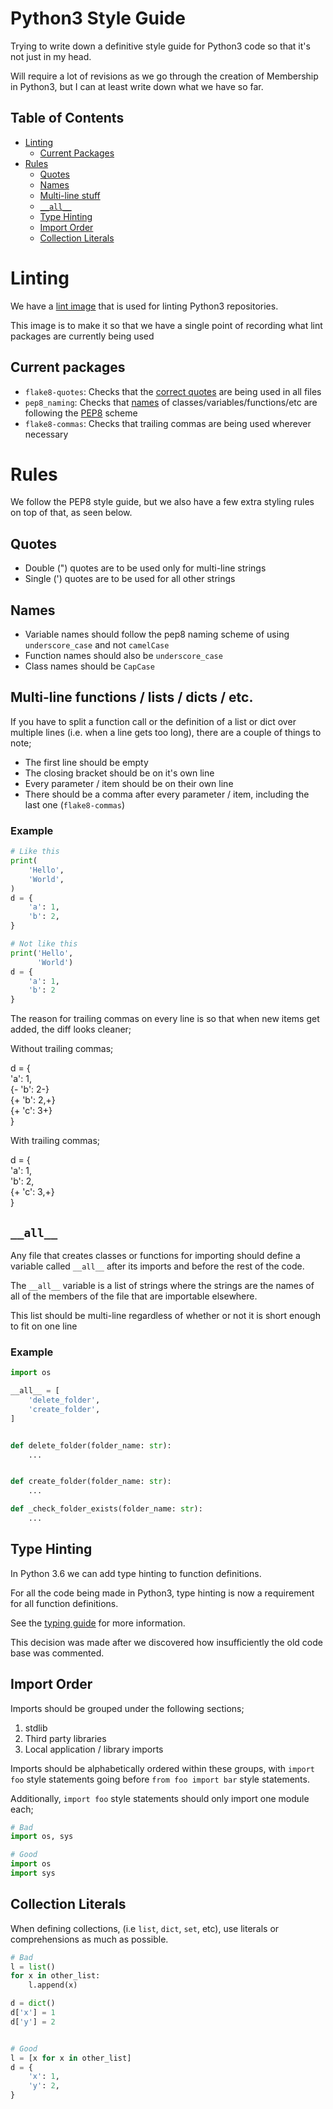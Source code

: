 # Python3 Style Guide

Trying to write down a definitive style guide for Python3 code so that it's not just in my head.

Will require a lot of revisions as we go through the creation of Membership in Python3, but I can at least write down what we have so far.

## Table of Contents
- [Linting](#linting)
    - [Current Packages](#current-packages)
- [Rules](#rules)
    - [Quotes](#quotes)
    - [Names](#names)
    - [Multi-line stuff](#multi-line-functions--lists--dicts--etc)
    - [`__all__`](#__all__)
    - [Type Hinting](#type-hinting)
    - [Import Order](#import-order)
    - [Collection Literals](#collection-literals)

# Linting
We have a [lint image](https://hub.docker.com/r/cloudcix/lint) that is used for linting Python3 repositories.

This image is to make it so that we have a single point of recording what lint packages are currently being used

## Current packages
- `flake8-quotes`: Checks that the [correct quotes](#quotes) are being used in all files
- `pep8_naming`: Checks that [names](#names) of classes/variables/functions/etc are following the [PEP8](https://www.python.org/dev/peps/pep-0008/) scheme
- `flake8-commas`: Checks that trailing commas are being used wherever necessary

# Rules
We follow the PEP8 style guide, but we also have a few extra styling rules on top of that, as seen below.

## Quotes
* Double (") quotes are to be used only for multi-line strings
* Single (') quotes are to be used for all other strings

## Names
- Variable names should follow the pep8 naming scheme of using `underscore_case` and not `camelCase`
- Function names should also be `underscore_case`
- Class names should be `CapCase`

## Multi-line functions / lists / dicts / etc.
If you have to split a function call or the definition of a list or dict over multiple lines (i.e. when a line gets too long), there are a couple of things to note;

- The first line should be empty
- The closing bracket should be on it's own line
- Every parameter / item should be on their own line
- There should be a comma after every parameter / item, including the last one (`flake8-commas`)

### Example
```python
# Like this
print(
    'Hello',
    'World',
)
d = {
    'a': 1,
    'b': 2,
}

# Not like this
print('Hello',
      'World')
d = {
    'a': 1,
    'b': 2
}
```

The reason for trailing commas on every line is so that when new items get added, the diff looks cleaner;

Without trailing commas;

d = {  
    'a': 1,  
{-    'b': 2-}  
{+    'b': 2,+}  
{+    'c': 3+}  
}  

With trailing commas;

d = {  
    'a': 1,  
    'b': 2,   
{+    'c': 3,+}  
}  

## `__all__`
Any file that creates classes or functions for importing should define a variable called `__all__` after its imports and before the rest of the code.

The `__all__` variable is a list of strings where the strings are the names of all of the members of the file that are importable elsewhere.

This list should be multi-line regardless of whether or not it is short enough to fit on one line

### Example
```python
import os

__all__ = [
    'delete_folder',
    'create_folder',
]


def delete_folder(folder_name: str):
    ...


def create_folder(folder_name: str):
    ...

def _check_folder_exists(folder_name: str):
    ...
```

## Type Hinting
In Python 3.6 we can add type hinting to function definitions.

For all the code being made in Python3, type hinting is now a requirement for all function definitions.

See the [typing guide](https://docs.python.org/3.6/library/typing.html) for more information.

This decision was made after we discovered how insufficiently the old code base was commented.

## Import Order
Imports should be grouped under the following sections;
1. stdlib
2. Third party libraries
3. Local application / library imports

Imports should be alphabetically ordered within these groups, with `import foo` style statements going before `from foo import bar` style statements.

Additionally, `import foo` style statements should only import one module each;
```python
# Bad
import os, sys

# Good
import os
import sys
```

## Collection Literals
When defining collections, (i.e `list`, `dict`, `set`, etc), use literals or comprehensions as much as possible.

```python
# Bad
l = list()
for x in other_list:
    l.append(x)

d = dict()
d['x'] = 1
d['y'] = 2


# Good
l = [x for x in other_list]
d = {
    'x': 1,
    'y': 2,
}
```